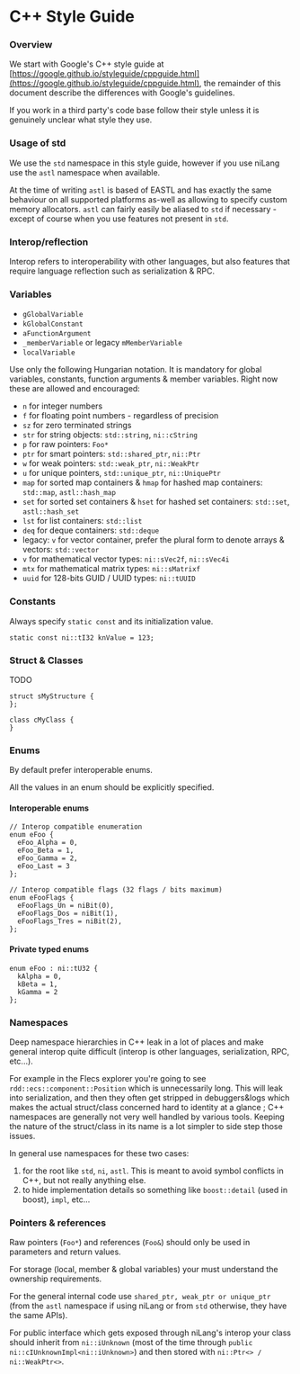 # C++ Style Guide

### Overview

We start with Google's C++ style guide at [https://google.github.io/styleguide/cppguide.html](https://google.github.io/styleguide/cppguide.html), the remainder of this document describe the differences with Google's guidelines.

If you work in a third party's code base follow their style unless it is genuinely unclear what style they use.

### Usage of std

We use the `std` namespace in this style guide, however if you use niLang use the `astl` namespace when available.

At the time of writing `astl` is based of EASTL and has exactly the same behaviour on all supported platforms as-well as allowing to specify custom memory allocators. `astl` can fairly easily be aliased to `std` if necessary - except of course when you use features not present in `std`.

### Interop/reflection

Interop refers to interoperability with other languages, but also features that require language reflection such as serialization & RPC.

### Variables

* `gGlobalVariable`
* `kGlobalConstant`
* `aFunctionArgument`&#x20;
* `_memberVariable` or legacy `mMemberVariable`
* `localVariable`

Use only the following Hungarian notation. It is mandatory for global variables, constants, function arguments & member variables. Right now these are allowed and encouraged:

* `n` for integer numbers
* `f` for floating point numbers - regardless of precision
* `sz` for zero terminated strings
* `str` for string objects: `std::string`, `ni::cString`
* `p` for raw pointers: `Foo*`
* `ptr` for smart pointers: `std::shared_ptr`, `ni::Ptr`
* `w` for weak pointers: `std::weak_ptr`, `ni::WeakPtr`
* `u` for unique pointers, `std::unique_ptr`, `ni::UniquePtr`
* `map` for sorted map containers & `hmap` for hashed map containers: `std::map`, `astl::hash_map`
* `set` for sorted set containers & `hset` for hashed set containers: `std::set`, `astl::hash_set`
* `lst` for list containers: `std::list`
* `deq` for deque containers: `std::deque`
* legacy: `v` for vector container, prefer the plural form to denote arrays & vectors: `std::vector`
* `v` for mathematical vector types: `ni::sVec2f`, `ni::sVec4i`
* `mtx` for mathematical matrix types: `ni::sMatrixf`
* `uuid` for 128-bits GUID / UUID types: `ni::tUUID`

### Constants

Always specify `static const` and its initialization value.

```
static const ni::tI32 knValue = 123;
```

### Struct & Classes

TODO

```
struct sMyStructure {
};

class cMyClass {
}
```

### Enums

By default prefer interoperable enums.

All the values in an enum should be explicitly specified.

#### Interoperable enums

```
// Interop compatible enumeration
enum eFoo {
  eFoo_Alpha = 0,
  eFoo_Beta = 1,
  eFoo_Gamma = 2,
  eFoo_Last = 3
};

// Interop compatible flags (32 flags / bits maximum)
enum eFooFlags {
  eFooFlags_Un = niBit(0),
  eFooFlags_Dos = niBit(1),
  eFooFlags_Tres = niBit(2),
};
```

#### Private typed enums

```
enum eFoo : ni::tU32 {
  kAlpha = 0,
  kBeta = 1,
  kGamma = 2
};
```

### Namespaces

Deep namespace hierarchies in C++ leak in a lot of places and make general interop quite difficult (interop is other languages, serialization, RPC, etc...).

For example in the Flecs explorer you're going to see `rdd::ecs::component::Position` which is unnecessarily long. This will leak into serialization, and then they often get stripped in debuggers\&logs which makes the actual struct/class concerned hard to identity at a glance ; C++ namespaces are generally not very well handled by various tools. Keeping the nature of the struct/class in its name is a lot simpler to side step those issues.

In general use namespaces for these two cases:

1. for the root like `std`, `ni`, `astl`. This is meant to avoid symbol conflicts in C++, but not really anything else.
2. to hide implementation details so something like `boost::detail` (used in boost), `impl`, etc...

### Pointers & references

Raw pointers (`Foo*`) and references (`Foo&`) should only be used in parameters and return values.

For storage (local, member & global variables) your must understand the ownership requirements.

For the general internal code use `shared_ptr, weak_ptr or unique_ptr` (from the `astl` namespace if using niLang or from `std` otherwise, they have the same APIs).

For public interface which gets exposed through niLang's interop your class should inherit from `ni::iUnknown` (most of the time through `public ni::cIUnknownImpl<ni::iUnknown>`) and then stored with `ni::Ptr<> / ni::WeakPtr<>`.

